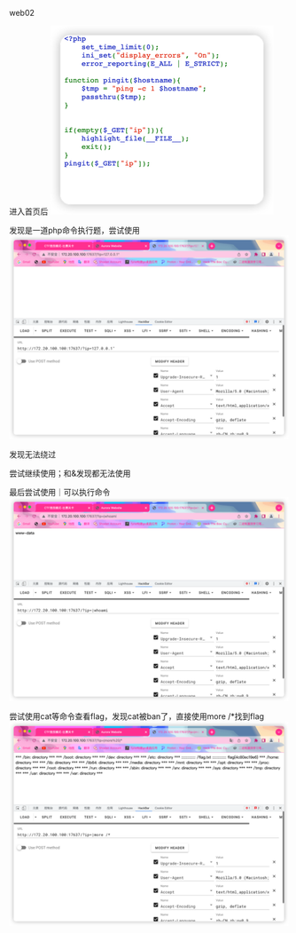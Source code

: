 web02

进入首页后
![img.png](img/img.png)

发现是一道php命令执行题，尝试使用![img_1.png](img/img_1.png)

发现无法绕过

尝试继续使用；和&发现都无法使用

最后尝试使用｜可以执行命令
![img_2.png](img/img_2.png)

尝试使用cat等命令查看flag，发现cat被ban了，直接使用more /*找到flag
![img_3.png](img/img_3.png)
